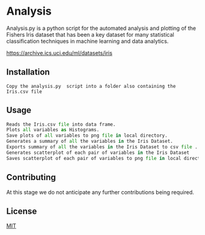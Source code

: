 # Analysis

Analysis.py is a python script for the automated analysis and plotting of the Fishers Iris dataset that has been a key dataset for many statistical classification techniques in machine learning and data analytics.

https://archive.ics.uci.edu/ml/datasets/iris 

## Installation
```
Copy the analysis.py  script into a folder also containing the Iris.csv file
```

## Usage

```python
Reads the Iris.csv file into data frame.
Plots all variables as Histograms.
Save plots of all variables to png file in local directory.
Generates a summary of all the variables in the Iris Dataset.
Exports summary of all the variables in the Iris Dataset to csv file .
Generates scatterplot of each pair of variables in the Iris Dataset
Saves scatterplot of each pair of variables to png file in local directory.


```

## Contributing
At this stage we do not anticipate any further contributions being required.

## License
[MIT](https://choosealicense.com/licenses/mit/)
